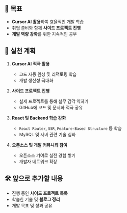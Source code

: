 ## 🎯 목표

- **Cursor AI 활용**하여 효율적인 개발 학습
- 취업 준비와 함께 **사이드 프로젝트 진행**
- **개발 역량 강화**를 위한 지속적인 공부

## 📌 실천 계획

1. **Cursor AI 적극 활용**

   - 코드 자동 완성 및 리팩토링 학습
   - 개발 생산성 극대화

2. **사이드 프로젝트 진행**

   - 실제 프로젝트를 통해 실무 감각 익히기
   - GitHub에 코드 및 문서화 적극 공유

3. **React 및 Backend 학습 강화**

   - `React Router`, `SSR`, `Feature-Based Structure` 등 학습
   - MySQL 및 서버 관련 기술 심화

4. **오픈소스 및 개발 커뮤니티 참여**
   - 오픈소스 기여로 실전 경험 쌓기
   - 개발자 네트워크 확장

## 🛠️ 앞으로 추가할 내용

- 진행 중인 **사이드 프로젝트 목록**
- 학습한 기술 및 **블로그 정리**
- 개발 목표 및 성과 공유
